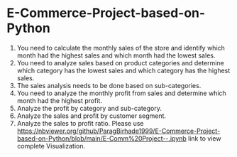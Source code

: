 # E-Commerce-Project-based-on-Python

1. You need to calculate the monthly sales of the store and identify which month had the 
    highest sales and which month had the lowest sales.
 2. You need to analyze sales based on product categories and determine which category has 
    the lowest sales and which category has the highest sales.
 3. The sales analysis needs to be done based on sub-categories.
 4. You need to analyze the monthly profit from sales and determine which month had the 
    highest profit.
 5. Analyze the profit by category and sub-category.
 6. Analyze the sales and profit by customer segment.
 7. Analyze the sales to profit ratio.
Please use https://nbviewer.org/github/ParagBirhade1999/E-Commerce-Project-based-on-Python/blob/main/E-Comm%20Project--.ipynb link to view complete Visualization.

